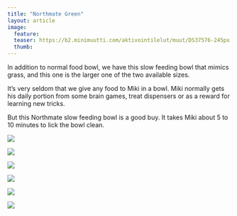 ```yaml
---
title: "Northmate Green"
layout: article
image:
  feature:
  teaser: https://b2.minimuutti.com/aktivointilelut/muut/DS37576-245px.jpg
  thumb:
---
```


In addition to normal food bowl, we have this slow feeding bowl that mimics grass, and this one is the larger one of the two available sizes.

It’s very seldom that we give any food to Miki in a bowl. Miki normally gets his daily portion from some brain games, treat dispensers or as a reward for learning new tricks.

But this Northmate slow feeding bowl is a good buy. It takes Miki about 5 to 10 minutes to lick the bowl clean.

![](https://b2.minimuutti.com/aktivointilelut/muut/DSC02615_2-800px.jpg)

![](https://b2.minimuutti.com/aktivointilelut/muut/DS37557-800px.jpg)

![](https://b2.minimuutti.com/aktivointilelut/muut/DS37576-800px.jpg)

![](https://b2.minimuutti.com/aktivointilelut/muut/DS37568-800px.jpg)

![](https://b2.minimuutti.com/aktivointilelut/muut/DS37595-800px.jpg)

![](https://b2.minimuutti.com/aktivointilelut/muut/DS37606-800px.jpg)
